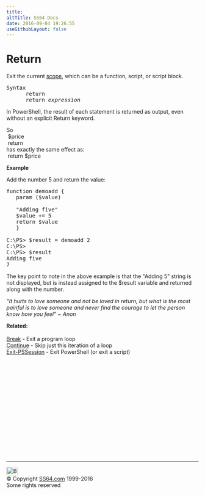 ```yaml
---
title:
altTitle: SS64 Docs
date: 2016-09-04 19:26:55
useGithubLayout: false
---
```

<!-- #BeginLibraryItem "/Library/head_ps.lbi" --><!-- #EndLibraryItem --><h1>Return</h1> 
<p>Exit the current <a href="syntax-scopes.html">scope</a>, which can be a function, script, or script block.</p>
<pre>Syntax
      return
      return <i>expression</i></pre>
<p>In PowerShell, the result of each statement is returned as      output, even without an explicit Return keyword. </p>
<p>So <br>
<span class="code">&nbsp;$price<br>
&nbsp;return<br>
</span>has exactly the same effect as:<br>
<span class="code"> &nbsp;return</span><span class="code"> $price</span></p>
<p><b>Example</b></p>
<p>Add the number 5 and return the value:</p>

<pre>function demoadd {
   param ($value)

   "Adding five"
   $value += 5
   return $value
   }

C:\PS&gt; $result = demoadd 2<br>C:\PS&gt;
C:\PS&gt; $result
Adding five
7</pre>
<p> The key point to note in the above example  is that the "Adding 5" string is not displayed, but is instead assigned to the $result variable and returned along with the number.<br>
</p>
<p class="quote"><i>“It hurts to love someone and not be loved in return, but what is the most painful is to love someone and never find the courage to let the person know how you feel” ~ Anon</i></p>
<p><b>Related:</b><br>
  <br>
<a href="break.html">Break</a> - Exit a program loop<br>
<a href="continue.html">Continue</a> - Skip just this iteration of a loop<br>
<a href="exit-pssession.html">Exit-PSSession</a> - 
Exit PowerShell (or exit a script)</p><!-- #BeginLibraryItem "/Library/foot_ps.lbi" --><p>
<!-- PowerShell300 -->
<ins class="adsbygoogle" style="display:inline-block;width:300px;height:250px" data-ad-client="ca-pub-6140977852749469" data-ad-slot="6253539900"></ins>
<script>
(adsbygoogle = window.adsbygoogle || []).push({});
</script></p>
<hr>
<div id="bl" class="footer"><a href="return.html#"><img src="../images/top.png" width="30" height="22" alt="Back to the Top"></a></div>
<div id="br" class="footer, tagline">© Copyright <a href="http://ss64.com/">SS64.com</a> 1999-2016<br>
Some rights reserved</div><!-- #EndLibraryItem -->
